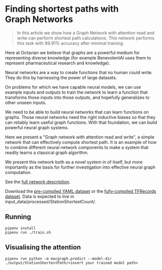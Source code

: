 # Finding shortest paths with Graph Networks

> In this article we show how a Graph Network with attention read and write can perform shortest path calculations. This network performs this task with 99.91% accuracy after minimal training.

Here at Octavian we believe that graphs are a powerful medium for representing diverse knowledge (for example BenevolentAI uses them to represent pharmaceutical research and knowledge).

Neural networks are a way to create functions that no human could write. They do this by harnessing the power of large datasets. 

On problems for which we have capable neural models, we can use example inputs and outputs to train the network to learn a function that transforms those inputs into those outputs, and hopefully generalizes to other unseen inputs.

We need to be able to build neural networks that can learn functions on graphs. Those neural networks need the right inductive biases so that they can reliably learn useful graph functions. With that foundation, we can build powerful neural graph systems.

Here we present a "Graph network with attention read and write", a simple network that can effectively compute shortest path. It is an example of how to combine different neural network components to make a system that readily learns a classical graph algorithm.

We present this network both as a novel system in of itself, but more importantly as the basis for further investigation into effective neural graph computation.

See the [full network description](https://medium.com/octavian-ai/finding-shortest-paths-with-graph-networks-807c5bbfc9c8).

Download the [pre-compiled YAML dataset](https://storage.googleapis.com/octavian-static/download/clevr-graph/StationShortestCount.zip) or the [fully-compiled TFRecords dataset](https://storage.googleapis.com/octavian-static/download/mac-graph/StationShortestCount.zip). Data is expected to live in input_data/processed/StationShortestCount/.

## Running

```shell
pipenv install
pipenv run ./train.sh
```

## Visualising the attention

```shell
pipenv run python -m macgraph.predict --model-dir ./output/StationShortestPath/<insert your trained model path>
```
